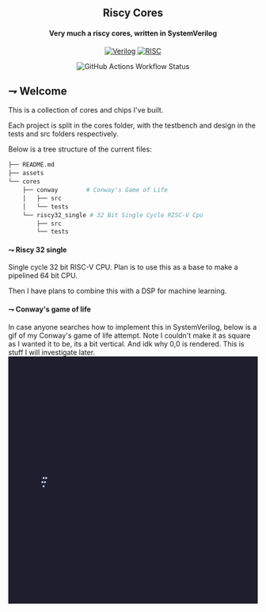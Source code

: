<div align="center">

## Riscy Cores
#### Very much a riscy cores, written in SystemVerilog

[![Verilog](https://img.shields.io/badge/SystemVerilog-00599C.svg?style=for-the-badge&logoColor=white&logo=systemverilog)]()
[![RISC](https://img.shields.io/badge/risc--v-283272.svg?style=for-the-badge&logoColor=white&logo=riscv)]()

![GitHub Actions Workflow Status](https://img.shields.io/github/actions/workflow/status/21st-centuryman/riscy_cores/main.yaml?branch=main&style=for-the-badge&logo=github&logoColor=white&label=TestBenches&labelColor=black)
</div>


## ⇁  Welcome
This is a collection of cores and chips I've built.

Each project is split in the cores folder, with the testbench and design in the tests and src folders respectively.

Below is a tree structure of the current files:
```bash
├── README.md
├── assets
└── cores
    ├── conway        # Conway's Game of Life
    │   ├── src
    │   └── tests
    └── riscy32_single # 32 Bit Single Cycle RISC-V Cpu
        ├── src
        └── tests

```

#### ⇁  Riscy 32 single
Single cycle 32 bit RISC-V CPU. Plan is to use this as a base to make a pipelined 64 bit CPU. 

Then I have plans to combine this with a DSP for machine learning.


#### ⇁  Conway's game of life
In case anyone searches how to implement this in SystemVerilog, below is a gif of my Conway's game of life attempt.
Note I couldn't make it as square as I wanted it to be, its a bit vertical. And idk why 0,0 is rendered. This is stuff I will investigate later.
![Conway](./assets/conway.gif)
